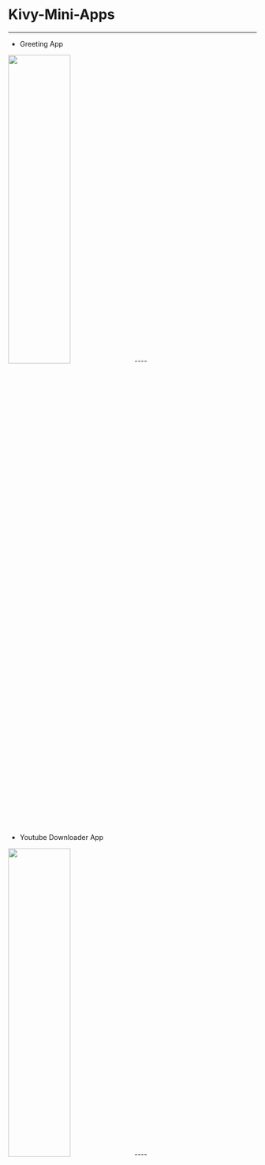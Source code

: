 # Kivy-Mini-Apps
----

- Greeting App
<img src="https://github.com/AfaqShuaib09/Kivy-Mini-App/blob/main/greeting_app_preview.PNG" width="50%" height="40%">
----

- Youtube Downloader App
<img src="https://github.com/AfaqShuaib09/Kivy-Mini-App/blob/main/yt_downloader_preview.PNG" width="50%" height="40%">
----

